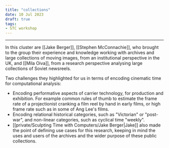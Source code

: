 ```yaml
---
title: "collections"
date: 10 Jul 2023
draft: true
tags:
- STC workshop
---
```

---

In this cluster are [[Jake Berger]], [[Stephen McConnachie]], who brought to the group their experience and knowledge working with archives and large collections of moving images, from an institutional perspective in the UK, and [[Mila Oiva]], from a research perspective analysing large collections of Soviet newsreels.

Two challenges they highlighted for us in terms of encoding cinematic time for computational analysis: 

- Encoding performative aspects of carrier technology, for production and exhibition. For example common rules of thumb to estimate the frame rate of a projectionist cranking a film reel by hand in early films, or high frame rate such as in some of Ang Lee's films. 
- Encoding relational historical categories, such as "Victorian" or "post-war", and non-linear categories, such as cyclical time "weekly".
- [[private/Sculpting Time with Computers/Jake Berger|Jake]] also made the point of defining use cases for this research, keeping in mind the uses and users of the archives and the wider purpose of these public collections.